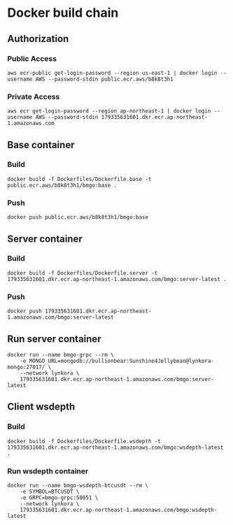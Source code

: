 # Docker build chain

## Authorization
### Public Access
```
aws ecr-public get-login-password --region us-east-1 | docker login --username AWS --password-stdin public.ecr.aws/b8k8t3h1
```
### Private Access
```
aws ecr get-login-password --region ap-northeast-1 | docker login --username AWS --password-stdin 179335631601.dkr.ecr.ap-northeast-1.amazonaws.com
```

## Base container
### Build
```
docker build -f Dockerfiles/Dockerfile.base -t public.ecr.aws/b8k8t3h1/bmgo:base .
```

### Push
```
docker push public.ecr.aws/b8k8t3h1/bmgo:base
```

## Server container
### Build
```
docker build -f Dockerfiles/Dockerfile.server -t 179335631601.dkr.ecr.ap-northeast-1.amazonaws.com/bmgo:server-latest .
```

### Push
```
docker push 179335631601.dkr.ecr.ap-northeast-1.amazonaws.com/bmgo:server-latest
```

## Run server container
```
docker run --name bmgo-grpc --rm \
    -e MONGO_URL=mongodb://bullionbear:Sunshine4Jellybean@lynkora-mongo:27017/ \
    --network lynkora \
    179335631601.dkr.ecr.ap-northeast-1.amazonaws.com/bmgo:server-latest
```

## Client wsdepth
### Build
```
docker build -f Dockerfiles/Dockerfile.wsdepth -t 179335631601.dkr.ecr.ap-northeast-1.amazonaws.com/bmgo:wsdepth-latest .
```

### Run wsdepth container
```
docker run --name bmgo-wsdepth-btcusdt --rm \
    -e SYMBOL=BTCUSDT \
    -e GRPC=bmgo-grpc:50051 \
    --network lynkora \
    179335631601.dkr.ecr.ap-northeast-1.amazonaws.com/bmgo:wsdepth-latest
```



